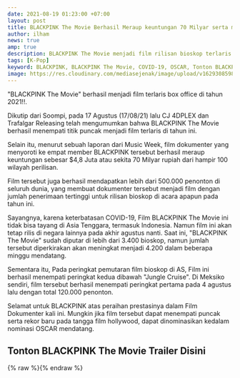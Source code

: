 ```yaml
---
date: 2021-08-19 01:23:00 +07:00
layout: post
title: BLACKPINK The Movie Berhasil Meraup keuntungan 70 Milyar serta menjadi film terlaris 2021
author: ilham
news: true
amp: true
description: BLACKPINK The Movie menjadi film rilisan bioskop terlaris di tahun 2021 dan berhasil meraup keuntungan sekitar 70 Milyar
tags: [K-Pop]
keyword: BLACKPINK, BLACKPINK The Movie, COVID-19, OSCAR, Tonton BLACKPINK The Movie
image: https://res.cloudinary.com/mediasejenak/image/upload/v1629308598/20210819_004209_0000_puso3i.jpg
---
```

"BLACKPINK The Movie" berhasil menjadi film terlaris box office di tahun 2021!!.

Dikutip dari Soompi, pada 17 Agustus (17/08/21) lalu CJ 4DPLEX dan Trafalgar Releasing telah mengumumkan bahwa BLACKPINK The Movie berhasil menempati titik puncak menjadi film terlaris di tahun ini. 

Selain itu, menurut sebuah laporan dari Music Week, film dokumenter yang menyoroti ke empat member BLACKPINK tersebut berhasil meraup keuntungan sebesar $4,8 Juta atau sekita 70 Milyar rupiah dari hampir 100 wilayah perilisan.

<amp-img layout="responsive" height="780" width="1280" alt="BLACKPINK The Movie Berhasil Meraup keuntungan 70 Milyar serta menjadi film" src="https://res.cloudinary.com/mediasejenak/image/upload/v1629308598/20210819_004209_0000_puso3i.jpg"></amp-img>

Film tersebut juga berhasil mendapatkan lebih dari 500.000 penonton di seluruh dunia, yang membuat dokumenter tersebut menjadi film dengan jumlah penerimaan tertinggi untuk rilisan bioskop di acara apapun pada tahun ini.

Sayangnya, karena keterbatasan COVID-19, Film BLACKPINK The Movie ini tidak bisa tayang di Asia Tenggara, termasuk Indonesia. Namun film ini akan tetap rilis di negara lainnya pada akhir agustus nanti. Saat ini, "BLACKPINK The Movie" sudah diputar di lebih dari 3.400 bioskop, namun jumlah tersebut diperkirakan akan meningkat menjadi 4.200 dalam beberapa minggu mendatang.

Sementara itu, Pada peringkat pemutaran film bioskop di AS, Film ini berhasil menempati peringkat kedua dibawah "Jungle Cruise". Di Meksiko sendiri, film tersebut berhasil menempati peringkat pertama pada 4 agustus lalu dengan total 120.000 penonton.

Selamat untuk BLACKPINK atas peraihan prestasinya dalam Film Dokumenter kali ini. Mungkin jika film tersebut dapat menempati puncak serta rekor baru pada tangga film hollywood, dapat dinominasikan kedalam nominasi OSCAR mendatang.

## Tonton BLACKPINK The Movie Trailer Disini

{% raw %}<amp-youtube data-videoid="MHncNFal0ms" layout="responsive" width="480" height="270"></amp-youtube>{% endraw %}
